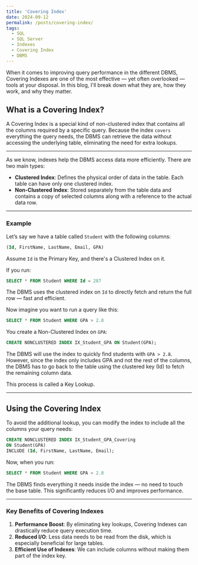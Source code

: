 ```yaml
---
title: 'Covering Index'
date: 2024-09-12
permalink: /posts/covering-index/
tags:
  - SQL
  - SQL Server
  - Indexes
  - Covering Index
  - DBMS
---
```


When it comes to improving query performance in the different DBMS, Covering Indexes are one of the most effective — yet often overlooked — tools at your disposal. In this blog, I'll break down what they are, how they work, and why they matter.

## What is a Covering Index?

A Covering Index is a special kind of non-clustered index that contains all the columns required by a specific query. Because the index `covers` everything the query needs, the DBMS can retrieve the data without accessing the underlying table, eliminating the need for extra lookups.

---
As we know, indexes help the DBMS access data more efficiently. There are two main types:

- **Clustered Index**: Defines the physical order of data in the table. Each table can have only one clustered index.
- **Non-Clustered Index**: Stored separately from the table data and contains a copy of selected columns along with a reference to the actual data row.

---

### Example

Let’s say we have a table called `Student` with the following columns:

```sql
(Id, FirstName, LastName, Email, GPA)
```
Assume `Id` is the Primary Key, and there's a Clustered Index on it.

If you run:
```sql
SELECT * FROM Student WHERE Id = 287
```
The DBMS uses the clustered index on `Id` to directly fetch and return the full row — fast and efficient.

Now imagine you want to run a query like this:
```sql
SELECT * FROM Student WHERE GPA > 2.8
```

You create a Non-Clustered Index on `GPA`:
```sql
CREATE NONCLUSTERED INDEX IX_Student_GPA ON Student(GPA);
```

The DBMS will use the index to quickly find students with `GPA > 2.8`. 
However, since the index only includes GPA and not the rest of the columns, the DBMS has to go back to the table using the clustered key (Id) to fetch the remaining column data.

This process is called a Key Lookup. 

---

## Using the Covering Index
To avoid the additional lookup, you can modify the index to include all the columns your query needs:
```sql
CREATE NONCLUSTERED INDEX IX_Student_GPA_Covering
ON Student(GPA)
INCLUDE (Id, FirstName, LastName, Email);
```

Now, when you run:
```sql
SELECT * FROM Student WHERE GPA > 2.8
```
The DBMS finds everything it needs inside the index — no need to touch the base table. This significantly reduces I/O and improves performance.

---
### Key Benefits of Covering Indexes
1. **Performance Boost**: By eliminating key lookups, Covering Indexes can drastically reduce query execution time.
2. **Reduced I/O**: Less data needs to be read from the disk, which is especially beneficial for large tables.
3. **Efficient Use of Indexes**: We can include columns without making them part of the index key.